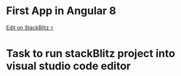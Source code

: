 # First App in Angular 8

[Edit on StackBlitz ⚡️](https://stackblitz.com/edit/angular-xbmfej)

# Task to run stackBlitz project into visual studio code editor